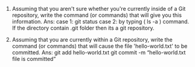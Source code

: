 1. Assuming that you aren't sure whether you're currently inside of a Git repository, write the command (or commands) that will give you this information.
	Ans: case 1:  git status
		case 2: by typing ( ls -a ) command. If the directory contain .git folder then its a git repository. 

2.  Assuming that you are currently within a Git repository, write the command (or commands) that will cause the file 'hello-world.txt' to be committed.
	Ans:  git add hello-world.txt
		 git commit -m “hello-world.txt file is committed”